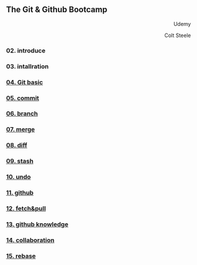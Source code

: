 ## The Git & Github Bootcamp

<p style="text-align: right"> Udemy </p>
<p style="text-align: right"> Colt Steele </p>

### 02. introduce

### 03. intallration

### [04. Git basic](04.%20Git%20basic/README.md)

### [05. commit](05.%20commit/README.md)

### [06. branch](06.%20branch/README.md)

### [07. merge](07.%20merge/README.md)

### [08. diff](08.%20diff/README.md)

### [09. stash](09.%20stash/README.md)

### [10. undo](10.%20undo/README.md)

### [11. github](11.%20github/README.md)

### [12. fetch&pull](12.%20fetch&pull/README.md)

### [13. github knowledge](13.%20github%20knowledge/README.md)

### [14. collaboration](14.%20collaboration/README.md)

### [15. rebase](15.%20rebase/README.md)
